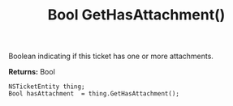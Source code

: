 ﻿---
uid: crmscript_ref_NSTicketEntity_GetHasAttachment
title: Bool GetHasAttachment()
intellisense: NSTicketEntity.GetHasAttachment
keywords: NSTicketEntity, GetHasAttachment
so.topic: reference
---

Boolean indicating if this ticket has one or more attachments.

**Returns:** Bool


```crmscript
NSTicketEntity thing;
Bool hasAttachment  = thing.GetHasAttachment();
```


